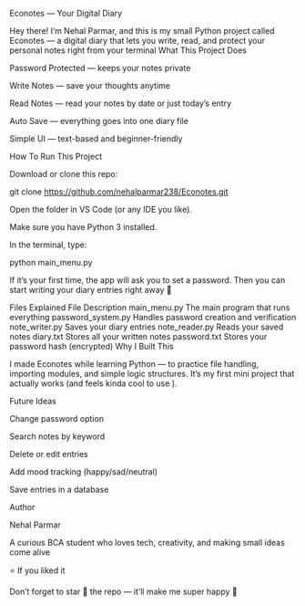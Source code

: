 Econotes — Your Digital Diary

Hey there! I’m Nehal Parmar, and this is my small Python project called Econotes — a digital diary that lets you write, read, and protect your personal notes right from your terminal
What This Project Does

Password Protected — keeps your notes private

Write Notes — save your thoughts anytime

Read Notes — read your notes by date or just today’s entry

Auto Save — everything goes into one diary file

Simple UI — text-based and beginner-friendly

How To Run This Project

Download or clone this repo:

git clone https://github.com/nehalparmar238/Econotes.git


Open the folder in VS Code (or any IDE you like).

Make sure you have Python 3 installed.

In the terminal, type:

python main_menu.py


If it’s your first time, the app will ask you to set a password.
Then you can start writing your diary entries right away 📝

Files Explained
File	Description
main_menu.py	The main program that runs everything
password_system.py	Handles password creation and verification
note_writer.py	Saves your diary entries
note_reader.py	Reads your saved notes
diary.txt	Stores all your written notes
password.txt	Stores your password hash (encrypted)
Why I Built This

I made Econotes while learning Python — to practice file handling, importing modules, and simple logic structures.
It’s my first mini project that actually works (and feels kinda cool to use ).

 Future Ideas

Change password option

Search notes by keyword

Delete or edit entries

Add mood tracking (happy/sad/neutral)

Save entries in a database

Author

Nehal Parmar

A curious BCA student who loves tech, creativity, and making small ideas come alive 

⭐ If you liked it

Don’t forget to star 🌟 the repo — it’ll make me super happy 🥹
